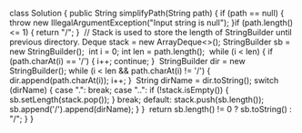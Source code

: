class Solution {
public String simplifyPath(String path) {
if (path == null) {
throw new IllegalArgumentException("Input string is null");
}
​
if (path.length() <= 1) {
return "/";
}
​
// Stack is used to store the length of StringBuilder until previous directory.
Deque<Integer> stack = new ArrayDeque<>();
StringBuilder sb = new StringBuilder();
​
int i = 0;
int len = path.length();
​
while (i < len) {
if (path.charAt(i) == '/') {
i++;
continue;
}
​
StringBuilder dir = new StringBuilder();
while (i < len && path.charAt(i) != '/') {
dir.append(path.charAt(i));
i++;
}
​
String dirName = dir.toString();
switch (dirName) {
case ".":
break;
case "..":
if (!stack.isEmpty()) {
sb.setLength(stack.pop());
}
break;
default:
stack.push(sb.length());
sb.append('/').append(dirName);
}
}
​
return sb.length() != 0 ? sb.toString() : "/";
}
}